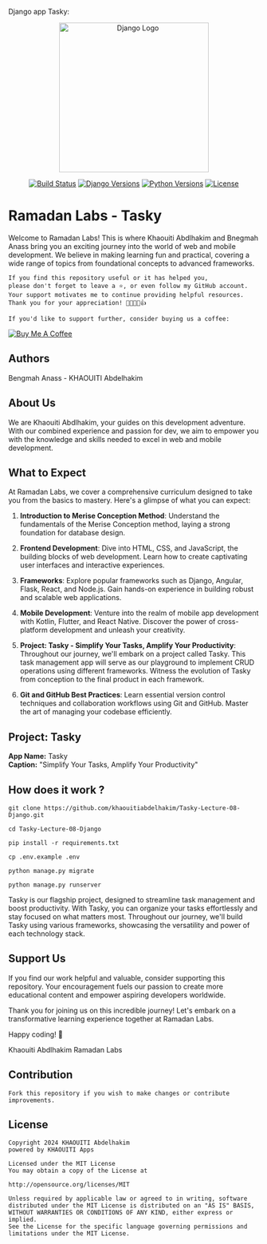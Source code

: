 Django app Tasky:

<p align="center"><a href="https://www.djangoproject.com/" target="_blank"><img src="https://www.djangoproject.com/m/img/logos/django-logo-positive.svg" width="300" alt="Django Logo"></a></p>

<p align="center">
<a href="https://github.com/django/django/actions"><img src="https://github.com/django/django/workflows/tests/badge.svg" alt="Build Status"></a>
<a href="https://pypi.org/project/Django/"><img src="https://img.shields.io/pypi/djversions/django" alt="Django Versions"></a>
<a href="https://pypi.org/project/Django/"><img src="https://img.shields.io/pypi/pyversions/django" alt="Python Versions"></a>
<a href="https://github.com/django/django/blob/main/LICENSE"><img src="https://img.shields.io/pypi/l/django" alt="License"></a>
</p>

# Ramadan Labs - Tasky

Welcome to Ramadan Labs! This is where Khaouiti Abdlhakim and Bnegmah Anass bring you an exciting journey into the world of web and mobile development. We believe in making learning fun and practical, covering a wide range of topics from foundational concepts to advanced frameworks.

```
If you find this repository useful or it has helped you,
please don't forget to leave a ⭐️, or even follow my GitHub account.
Your support motivates me to continue providing helpful resources.
Thank you for your appreciation! 🌟🚀💖😊👍

If you'd like to support further, consider buying us a coffee:
```
[![Buy Me A Coffee](https://img.shields.io/badge/Buy%20Me%20A%20Coffee--yellow.svg?style=for-the-badge&logo=buy-me-a-coffee)](https://www.buymeacoffee.com/kh.abdelhakim)

## Authors
Bengmah Anass - KHAOUITI Abdelhakim

## About Us

We are Khaouiti Abdlhakim, your guides on this development adventure. With our combined experience and passion for dev, we aim to empower you with the knowledge and skills needed to excel in web and mobile development.

## What to Expect

At Ramadan Labs, we cover a comprehensive curriculum designed to take you from the basics to mastery. Here's a glimpse of what you can expect:

1. **Introduction to Merise Conception Method**: Understand the fundamentals of the Merise Conception method, laying a strong foundation for database design.
   
2. **Frontend Development**: Dive into HTML, CSS, and JavaScript, the building blocks of web development. Learn how to create captivating user interfaces and interactive experiences.

3. **Frameworks**: Explore popular frameworks such as Django, Angular, Flask, React, and Node.js. Gain hands-on experience in building robust and scalable web applications.

4. **Mobile Development**: Venture into the realm of mobile app development with Kotlin, Flutter, and React Native. Discover the power of cross-platform development and unleash your creativity.

5. **Project: Tasky - Simplify Your Tasks, Amplify Your Productivity**: Throughout our journey, we'll embark on a project called Tasky. This task management app will serve as our playground to implement CRUD operations using different frameworks. Witness the evolution of Tasky from conception to the final product in each framework.

6. **Git and GitHub Best Practices**: Learn essential version control techniques and collaboration workflows using Git and GitHub. Master the art of managing your codebase efficiently.

## Project: Tasky

**App Name:** Tasky  
**Caption:** "Simplify Your Tasks, Amplify Your Productivity"

## How does it work ?

```
git clone https://github.com/khaouitiabdelhakim/Tasky-Lecture-08-Django.git

cd Tasky-Lecture-08-Django

pip install -r requirements.txt

cp .env.example .env

python manage.py migrate
 
python manage.py runserver

```

Tasky is our flagship project, designed to streamline task management and boost productivity. With Tasky, you can organize your tasks effortlessly and stay focused on what matters most. Throughout our journey, we'll build Tasky using various frameworks, showcasing the versatility and power of each technology stack.

## Support Us

If you find our work helpful and valuable, consider supporting this repository. Your encouragement fuels our passion to create more educational content and empower aspiring developers worldwide.

Thank you for joining us on this incredible journey! Let's embark on a transformative learning experience together at Ramadan Labs.

Happy coding! 🚀

Khaouiti Abdlhakim
Ramadan Labs


## Contribution

```
Fork this repository if you wish to make changes or contribute improvements.
```

## License

```
Copyright 2024 KHAOUITI Abdelhakim
powered by KHAOUITI Apps

Licensed under the MIT License
You may obtain a copy of the License at

http://opensource.org/licenses/MIT

Unless required by applicable law or agreed to in writing, software
distributed under the MIT License is distributed on an "AS IS" BASIS,
WITHOUT WARRANTIES OR CONDITIONS OF ANY KIND, either express or implied.
See the License for the specific language governing permissions and
limitations under the MIT License.
```

